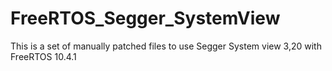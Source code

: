 # FreeRTOS_Segger_SystemView
This is a set of manually patched files to use Segger System view 3,20 with FreeRTOS 10.4.1
